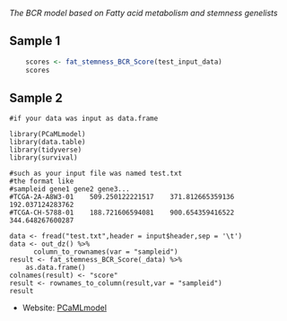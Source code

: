 *The BCR model based on Fatty acid metabolism and stemness genelists*
## Sample 1
```R
	scores <- fat_stemness_BCR_Score(test_input_data)
	scores
```

## Sample 2
```
#if your data was input as data.frame

library(PCaMLmodel)
library(data.table)
library(tidyverse)
library(survival)

#such as your input file was named test.txt
#the format like 
#sampleid gene1 gene2 gene3...
#TCGA-2A-A8W3-01	509.250122221517	371.812665359136	192.037124283762
#TCGA-CH-5788-01	188.721606594081	900.654359416522	344.648267600287

data <- fread("test.txt",header = input$header,sep = '\t')
data <- out_dz() %>%
      column_to_rownames(var = "sampleid")
result <- fat_stemness_BCR_Score(_data) %>%
	as.data.frame()
colnames(result) <- "score"
result <- rownames_to_column(result,var = "sampleid")
result
```
* Website: 
	<a href="www.dzwgylab.com/PCaMLmodel" title="PCaMLmodel Website">PCaMLmodel</a>
